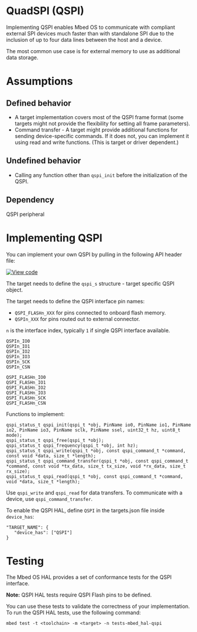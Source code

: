 <h1 id="quadspi-port">QuadSPI (QSPI) </h1>

Implementing QSPI enables Mbed OS to communicate with compliant external SPI devices much faster than with standalone SPI due to the inclusion of up to four data lines between the host and a device.

The most common use case is for external memory to use as additional data storage.

# Assumptions

## Defined behavior

- A target implementation covers most of the QSPI frame format (some targets might not provide the flexibility for setting all frame parameters).
- Command transfer - A target might provide additional functions for sending device-specific commands. If it does not, you can implement it using read and write functions. (This is target or driver dependent.)

## Undefined behavior

- Calling any function other than `qspi_init` before the initialization of the QSPI.

## Dependency

QSPI peripheral

# Implementing QSPI

You can implement your own QSPI by pulling in the following API header file:

[![View code](https://www.mbed.com/embed/?type=library)](https://os.mbed.com/docs/development/mbed-os-api-doxy/classmbed_1_1_q_s_p_i.html)

The target needs to define the `qspi_s` structure - target specific QSPI object.

The target needs to define the QSPI interface pin names:

- `QSPI_FLASHn_XXX` for pins connected to onboard flash memory.
- `QSPIn_XXX` for pins routed out to external connector.

`n` is the interface index, typically `1` if single QSPI interface available.

```
QSPIn_IO0
QSPIn_IO1
QSPIn_IO2
QSPIn_IO3
QSPIn_SCK
QSPIn_CSN

QSPI_FLASHn_IO0
QSPI_FLASHn_IO1
QSPI_FLASHn_IO2
QSPI_FLASHn_IO3
QSPI_FLASHn_SCK
QSPI_FLASHn_CSN
```

Functions to implement:

```
qspi_status_t qspi_init(qspi_t *obj, PinName io0, PinName io1, PinName io2, PinName io3, PinName sclk, PinName ssel, uint32_t hz, uint8_t mode);
qspi_status_t qspi_free(qspi_t *obj);
qspi_status_t qspi_frequency(qspi_t *obj, int hz);
qspi_status_t qspi_write(qspi_t *obj, const qspi_command_t *command, const void *data, size_t *length);
qspi_status_t qspi_command_transfer(qspi_t *obj, const qspi_command_t *command, const void *tx_data, size_t tx_size, void *rx_data, size_t rx_size);
qspi_status_t qspi_read(qspi_t *obj, const qspi_command_t *command, void *data, size_t *length);

```

Use `qspi_write` and `qspi_read` for data transfers. To communicate with a device, use `qspi_command_transfer`.

To enable the QSPI HAL, define `QSPI` in the targets.json file inside `device_has`:

```
"TARGET_NAME": {
   "device_has": ["QSPI"]
}
```

# Testing

The Mbed OS HAL provides a set of conformance tests for the QSPI interface.

<span class="notes">**Note:** QSPI HAL tests require QSPI Flash pins to be defined.</span>

You can use these tests to validate the correctness of your implementation. To run the QSPI HAL tests, use the following command:

```
mbed test -t <toolchain> -m <target> -n tests-mbed_hal-qspi
```

